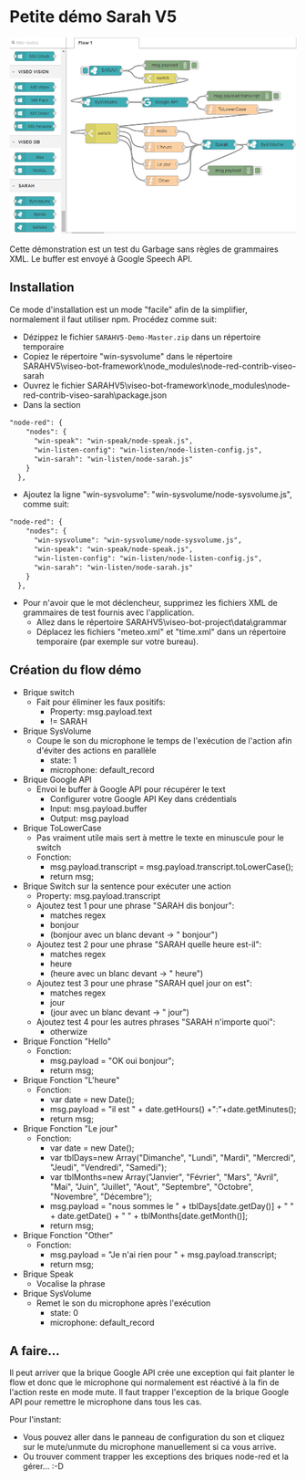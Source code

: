 Petite démo Sarah V5
====================

![GitHub Logo](/logo/flow.png)

Cette démonstration est un test du Garbage sans règles de grammaires XML. Le buffer est envoyé à Google Speech API.




## Installation

Ce mode d'installation est un mode "facile" afin de la simplifier, normalement il faut utiliser npm. Procédez comme suit:

- Dézippez le fichier `SARAHV5-Demo-Master.zip` dans un répertoire temporaire
- Copiez le répertoire "win-sysvolume" dans le répertoire SARAHV5\viseo-bot-framework\node_modules\node-red-contrib-viseo-sarah
- Ouvrez le fichier SARAHV5\viseo-bot-framework\node_modules\node-red-contrib-viseo-sarah\package.json
- Dans la section 
```text
"node-red": {
    "nodes": {
      "win-speak": "win-speak/node-speak.js",
      "win-listen-config": "win-listen/node-listen-config.js",
      "win-sarah": "win-listen/node-sarah.js"
    }
  },
```
- Ajoutez la ligne "win-sysvolume": "win-sysvolume/node-sysvolume.js", comme suit:
```text
"node-red": {
    "nodes": {
      "win-sysvolume": "win-sysvolume/node-sysvolume.js",
      "win-speak": "win-speak/node-speak.js",
      "win-listen-config": "win-listen/node-listen-config.js",
      "win-sarah": "win-listen/node-sarah.js"
    }
  },
```

- Pour n'avoir que le mot déclencheur, supprimez les fichiers XML de grammaires de test fournis avec l'application.
	- Allez dans le répertoire SARAHV5\viseo-bot-project\data\grammar
	- Déplacez les fichiers "meteo.xml" et "time.xml" dans un répertoire temporaire (par exemple sur votre bureau).



## Création du flow démo

- Brique switch
	- Fait pour éliminer les faux positifs:
		- Property: msg.payload.text
		- !=  SARAH
- Brique SysVolume
	- Coupe le son du microphone le temps de l'exécution de l'action afin d'éviter des actions en parallèle
		- state: 1
		- microphone: default_record
- Brique Google API
	- Envoi le buffer à Google API pour récupérer le text
		- Configurer votre Google API Key dans crédentials
		- Input: msg.payload.buffer
		- Output: msg.payload
- Brique ToLowerCase
	- Pas vraiment utile mais sert à mettre le texte en minuscule pour le switch
	- Fonction:
		- msg.payload.transcript = msg.payload.transcript.toLowerCase();
		- return msg;
- Brique Switch sur la sentence pour exécuter une action
	- Property: msg.payload.transcript
	- Ajoutez test 1 pour une phrase "SARAH dis bonjour":
		- matches regex
		-  bonjour    
		- (bonjour avec un blanc devant -> " bonjour")
	- Ajoutez test 2 pour une phrase "SARAH quelle heure est-il":
		- matches regex
		-  heure    
		- (heure avec un blanc devant -> " heure")	
	- Ajoutez test 3 pour une phrase "SARAH quel jour on est":
		- matches regex
		-  jour    
		- (jour avec un blanc devant -> " jour")		
	- Ajoutez test 4 pour les autres phrases "SARAH n'importe quoi":
		- otherwize
- Brique Fonction "Hello"
	- Fonction:
		- msg.payload = "OK oui bonjour";
		- return msg;
- Brique Fonction "L'heure"
	- Fonction:
		- var date = new Date();
		- msg.payload = "il est " + date.getHours() +":"+date.getMinutes();
		- return msg;
- Brique Fonction "Le jour"
	- Fonction:
		- var date = new Date();
		- var tblDays=new Array("Dimanche", "Lundi", "Mardi", "Mercredi", "Jeudi", "Vendredi", "Samedi");
		- var tblMonths=new Array("Janvier", "Février", "Mars", "Avril", "Mai", "Juin", "Juillet",  "Aout", "Septembre", "Octobre", "Novembre", "Décembre");
		- msg.payload = "nous sommes le " + tblDays[date.getDay()] + " " + date.getDate() + " " + tblMonths[date.getMonth()];
		- return msg;
- Brique Fonction "Other"
	- Fonction:
		- msg.payload = "Je n'ai rien pour " + msg.payload.transcript;
		- return msg;
- Brique Speak
	- Vocalise la phrase
- Brique SysVolume
	- Remet le son du microphone après l'exécution
		- state: 0
		- microphone: default_record
	
	
## A faire...
Il peut arriver que la brique Google API crée une exception qui fait planter le flow et donc que le microphone qui normalement est réactivé à la fin de l'action reste en mode mute. Il faut trapper l'exception de la brique Google API pour remettre le microphone dans tous les cas.

Pour l'instant:
- Vous pouvez aller dans le panneau de configuration du son et cliquez sur le mute/unmute du microphone manuellement si ca vous arrive.
- Ou trouver comment trapper les exceptions des briques node-red et la gérer... :-D



 